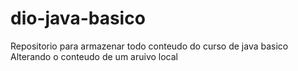# dio-java-basico
Repositorio para armazenar todo conteudo do curso de java basico
Alterando o conteudo de um aruivo local